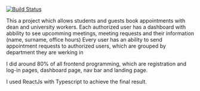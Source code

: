 [![Build Status](https://dev.azure.com/uni-projects-2021/Team%20project/_apis/build/status/io-ytsejam.dean-meeting-reservations?branchName=main)](https://dev.azure.com/uni-projects-2021/Team%20project/_build/latest?definitionId=6&branchName=main)

This a project which allows students and guests book appointments with dean and university workers. 
Each authorized user has a dashboard with abbility to see upcomming meetings, meeting requests and their information (name, surname, office hours)
Every user has an ability to send appointment requests to authorized users, which are grouped by department they are werking in

I did around 80% of all frontend programming, which are registration and log-in pages, dashboard page, nav bar and landing page.

I used ReactJs with Typescript to achieve the final result.
